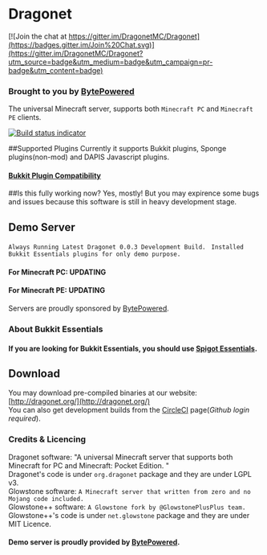 Dragonet
========

[![Join the chat at https://gitter.im/DragonetMC/Dragonet](https://badges.gitter.im/Join%20Chat.svg)](https://gitter.im/DragonetMC/Dragonet?utm_source=badge&utm_medium=badge&utm_campaign=pr-badge&utm_content=badge)

### Brought to you by [BytePowered](http://www.bytepowered.com)

The universal Minecraft server, supports both `Minecraft PC` and `Minecraft PE` clients.  

[![Build status indicator](https://circleci.com/gh/DragonetMC/Dragonet/tree/master.svg?style=badge)](https://circleci.com/gh/DragonetMC/Dragonet/tree/master)  

##Supported Plugins
Currently it supports Bukkit plugins, Sponge plugins(non-mod) and DAPIS Javascript plugins. 

#### [Bukkit Plugin Compatibility](https://github.com/GlowstoneMC/Glowstone/wiki/Plugin-Compatibility)

##Is this fully working now?
Yes, mostly! But you may expirence some bugs and issues because this software is still in heavy development stage. 

## Demo Server
`Always Running Latest Dragonet 0.0.3 Development Build. `
`Installed Bukkit Essentials plugins for only demo purpose. `
#### For Minecraft PC: UPDATING
#### For Minecraft PE: UPDATING
Servers are proudly sponsored by [BytePowered](http://www.bytepowered.com). 

### About Bukkit Essentials
#### If you are looking for Bukkit Essentials, you should use [Spigot Essentials](https://hub.spigotmc.org/jenkins/job/Spigot-Essentials/). 

## Download
You may download pre-compiled binaries at our website:
[http://dragonet.org/](http://dragonet.org/)<br>
You can also get development builds from the [CircleCI](https://circleci.com/gh/DragonetMC/Dragonet/tree/master) page(*Github login required*).  

### Credits & Licencing
Dragonet software: "A universal Minecraft server that supports both Minecraft for PC and Minecraft: Pocket Edition. "<br>
Dragonet's code is under `org.dragonet` package and they are under LGPL v3. <br>
Glowstone software: `A Minecraft server that written from zero and no Mojang code included. `<br>
Glowstone++ software: `A Glowstone fork by @GlowstonePlusPlus team. `<br />
Glowstone++'s code is under `net.glowstone` package and they are under MIT Licence. <br>
#### Demo server is proudly provided by [BytePowered](http://www.bytepowered.com). <br>
